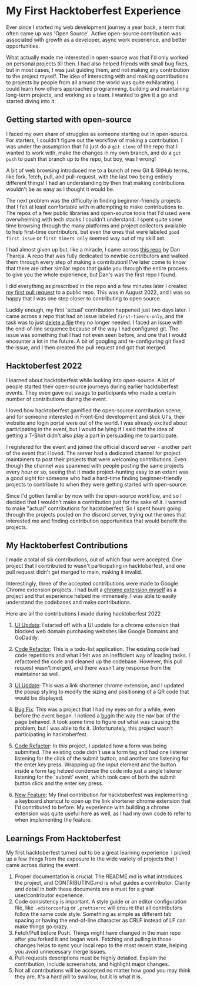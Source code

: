 # My First Hacktoberfest Experience

Ever since I started my web development journey a year back, a term that often came up was 'Open Source'. Active open-source contribution was associated with growth as a developer, async work experience, and better opportunities. 

What actually made me interested in open-source was that I'd only worked on personal projects till then. I had also helped friends with small bug fixes, but in most cases, I was just guiding them, and not making any contribution to the project myself. The idea of interacting with and making contributions to projects by people from all around the world was quite exhilarating. I could learn how others approached programming, building and maintaining long-term projects, and working as a team. I wanted to give it a go and started diving into it.

## Getting started with open-source

I faced my own share of struggles as someone starting out in open-source. For starters, I couldn't figure out the workflow of making a contribution. I was under the assumption that I'd just do a `git clone` of the repo that I wanted to work with, make the changes in my own branch, and do a `git push` to push that branch up to the repo, but boy, was I wrong!

A bit of web browsing introduced me to a bunch of new Git & GitHub terms, like fork, fetch, pull, and pull-request, with the last two being entirely different things! I had an understanding by then that making contributions wouldn't be as easy as I thought it would be.

The next problem was the difficulty in finding beginner-friendly projects that I felt at least comfortable with in attempting to make contributions to. The repos of a few public libraries and open-source tools that I'd used were overwhelming with tech stacks I couldn't understand. I spent quite some time browsing through the many platforms and project collectors available to help first-time contributors, but even the ones that were labeled `good first issue` or `first timers only` seemed way out of my skill set.

I had almost given up but, like a miracle, I came across [this repo](https://github.com/danthareja/contribute-to-open-source) by Dan Thareja. A repo that was fully dedicated to newbie contributors and walked them through every step of making a contribution! I've later come to know that there are other similar repos that guide you through the entire process to give you the whole experience, but Dan's was the first repo I found.

I did everything as prescribed in the repo and a few minutes later I created [my first pull request](https://github.com/danthareja/contribute-to-open-source/pull/1564) to a public repo. This was in August 2022, and I was so happy that I was one step closer to contributing to open source.

Luckily enough, my first 'actual' contribution happened just two days later. I came across a repo that had an issue labeled `first-timers-only`, and the task was to just [delete a file](https://github.com/arshadkazmi42/rhof-cli/issues/23) they no longer needed. I faced an issue with the end-of-line sequence because of the way I had configured git. The issue was something that I had not even seen before, and one that I would encounter a lot in the future. A bit of googling and re-configuring git fixed the issue, and I then created the pull request and got that merged. 

## Hacktoberfest 2022

I learned about hacktoberfest while looking into open-source. A lot of people started their open-source journeys during earlier hacktoberfest events. They even gave out swags to participants who made a certain number of contributions during the event.

I loved how hacktoberfest gamified the open-source contribution scene, and for someone interested in Front-End development and slick UI's, their website and login portal were out of the world. I was already excited about participating in the event, but I would be lying if I said that the idea of getting a T-Shirt didn't also play a part in persuading me to participate.

I registered for the event and joined the official discord server - another part of the event that I loved. The server had a dedicated channel for project maintainers to post their projects that were welcoming contributions. Even though the channel was spammed with people posting the same projects every hour or so, seeing that it made project-hunting easy to an extent was a good sight for someone who had a hard-time finding beginner-friendly projects to contribute to when they were getting started with open-source.

Since I'd gotten familiar by now with the open-source workflow, and so I decided that I wouldn't make a contribution just for the sake of it. I wanted to make "actual" contributions for hacktoberfest. So I spent hours going through the projects posted on the discord server, trying out the ones that interested me and finding contribution opportunities that would benefit the projects.

## My Hacktoberfest Contributions

I made a total of six contributions, out of which four were accepted. One project that I contributed to wasn't participating in hacktoberfest, and one pull request didn't get merged to main, making it invalid. 

Interestingly, three of the accepted contributions were made to Google Chrome extension projects. I had built a [chrome extension myself](https://github.com/abinjohn123/Utrack-chrome-extension) as a project and that experience helped me immensely. I was able to easily understand the codebases and make contributions.

Here are all the contributions I made during hacktoberfest 2022

1. [UI Update](https://github.com/immattdavison/NoMoreDomains/pull/96):
  I started off with a UI update for a chrome extension that blocked web domain purchasing websites like Google Domains and GoDaddy. 

2. [Code Refactor](https://github.com/mnosov622/todo-list/pull/51):
  This is a todo-list application. The existing code had code repetitions and what I felt was an inefficient way of loading tasks. I refactored the code and cleaned up the codebase. However, this pull request wasn't merged, and there wasn't any response from the maintainer as well.

3. [UI Update](https://github.com/vinyashegde/shorto_url_shorter/pull/6):
  This was a link shortener chrome extension, and I updated the popup styling to modify the sizing and positioning of a QR code that would be displayed.

4. [Bug Fix](https://github.com/PritamSarbajna/tourism-website/pull/79):
  This was a project that I had my eyes on for a while, even before the event began. I noticed a [bug](https://github.com/PritamSarbajna/tourism-website/issues/76)in the way the nav bar of the page behaved. It took some time to figure out what was causing the problem, but I was able to fix it. Unfortunately, this project wasn't participating in hacktoberfest.

5. [Code Refactor](https://github.com/kartik3805/QuickWiKi/issues/57):
  In this project, I updated how a form was being submitted. The existing code didn't use a form tag and had one listener listening for the click of the submit button, and another one listening for the enter key press. Wrapping up the input element and the button inside a form tag helped condense the code into just a single listener listening for the 'submit' event, which took care of both the submit button click and the enter key press.

6. [New Feature](https://github.com/vinyashegde/shorto_url_shorter/pull/23):
  My final contribution for hacktoberfest was implementing a keyboard shortcut to open up the link shortener chrome extension that I'd contributed to before. My experience with building a chrome extension was quite useful here as well, as I had my own code to refer to when implementing the feature.

## Learnings From Hacktoberfest

My first hacktoberfest turned out to be a great learning experience. I picked up a few things from the exposure to the wide variety of projects that I came across during the event.

1. Proper documentation is crucial. The README.md is what introduces the project, and CONTRIBUTING.md is what guides a contributor. Clarity and detail in both these documents are a must for a great user/contributor experience. 
2. Code consistency is important. A style guide or an editor configuration file, like `.editorconfig` or `.prettierrc` will ensure that all contributors follow the same code style. Something as simple as different tab spacing or having the end-of-line character as CRLF instead of LF can make things go crazy.
3. Fetch/Pull before Push. Things might have changed in the main repo after you forked it and began work. Fetching and pulling in those changes helps to sync your local repo to the most recent state, helping you avoid unnecessary merge issues.
4. Pull-requests descriptions must be highly detailed. Explain the contribution, Include screenshots, and highlight major changes.
5. Not all contributions will be accepted no matter how good you may think they are. It's a hard pill to swallow, but it is what it is.